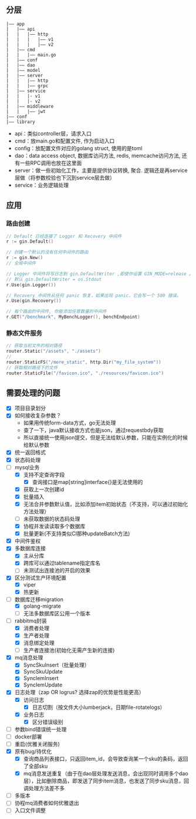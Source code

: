 ## 分层
```
|—— app
|   |—— api
|   |   |—— http
|   |   |   |—— v1
|   |   |   |—— v2
|   |—— cmd
|   |   |—— main.go
|   |—— conf
|   |—— dao
|   |—— model
|   |—— server
|   |   |—— http
|   |   |—— grpc
|   |—— service
|   |   |- v1
|   |   |- v2
|   |—— middleware
|   |   |—— jwt
|—— conf
|—— library

```

- api：类似controller层，请求入口  
- cmd：放main.go和配置文件, 作为启动入口
- config：放配置文件对应的golang struct, 使用的是toml  
- dao：data access object, 数据库访问方法, redis, memcache访问方法, 还有一些RPC调用也放在这里面
- server：做一些初始化工作，主要是提供协议转换, 聚合. 逻辑还是再service层做（将参数校验也下沉到service层去做）  
- service：业务逻辑处理  

## 应用
### 路由创建
```go
// Default 已经连接了 Logger 和 Recovery 中间件
r := gin.Default()
```

```go
// 创建一个默认的没有任何中间件的路由
r := gin.New()
// 全局中间件

// Logger 中间件将写日志到 gin.DefaultWriter ,即使你设置 GIN_MODE=release 。
// 默认 gin.DefaultWriter = os.Stdout
r.Use(gin.Logger())

// Recovery 中间件从任何 panic 恢复，如果出现 panic，它会写一个 500 错误。
r.Use(gin.Recovery())

// 每个路由的中间件, 你能添加任意数量的中间件
r.GET("/benchmark", MyBenchLogger(), benchEndpoint)
```

### 静态文件服务
```go
// 获取当前文件的相对路径
router.Static("/assets", "./assets")
//
router.StaticFS("/more_static", http.Dir("my_file_system"))
// 获取相对路径下的文件
router.StaticFile("/favicon.ico", "./resources/favicon.ico")
```

## 需要处理的问题
- [x] 项目目录划分
- [x] 如何接收复杂参数？
  - 如果用传统form-data方式，go无法处理
  - 查了一下，java默认接收方式也是json，通过requestbdy获取
  - 所以直接统一使用json提交，但是无法给默认参数，只能在实例化的时候给默认参数
- [x] 统一返回格式
- [x] 状态码处理
- [ ] mysql业务
  - [x] 支持不定查询字段
    - [x] 查询接口是map\[string\]interface{}是无法使用的
  - [x] 获取上一次创建id
  - [x] 批量插入
  - [x] 无法合并参数默认值，比如添加item初始状态（不支持，可以通过初始化方法处理）
  - [ ] 未获取数据的状态码处理
  - [x] 协程并发读读取多个数据库
  - [x] 批量更新(不支持类似CI那种updateBatch方法)
- [x] 中间件鉴权
- [x] 多数据库连接
  - [x] 主从分库 
  - [x] 跨库可以通过tablename指定库名
  - [ ] 未测试出连接池的开启的效果
- [x] 区分测试生产环境配置
  - [x] viper
  - [x] 热更新
- [ ] 数据库迁移migration
  - [x] golang-migrate
  - [ ] 无法多数据库区公用一个版本
- [ ] rabbitmq封装
  - [x] 消费者处理
  - [x] 生产者处理
  - [x] 消息绑定处理
  - [ ] 生产者连接池(初始化无需产生新的连接)
- [x] mq消息处理
  - [x] SyncSkuInsert（批量处理）
  - [x] SyncSkuUpdate
  - [x] SyncIemInsert
  - [x] SyncIemUpdate
- [x] 日志处理（zap OR logrus? 选择zap的优势是性能更高）
  - [x] 访问日志
    - [x] 日志切割（按文件大小lumberjack，日期file-rotatelogs）
  - [x] 业务日志
    - [x] 区分错误级别
- [ ] 参数bind错误统一处理
- [ ] docker部署
- [ ] 重启(优雅关闭服务)
- [x] 原有bug/待优化
  - [x] 查询商品列表接口，只返回item_id，会导致查询某一个sku的条码，返回了全部sku
  - [x] mq消息发送重复（由于在dao层处理发送消息，会出现同时调用多个dao层），比如删除商品，即发送了同步item消息，也发送了同步sku消息，回调处理方法差不多
- [ ] 多版本
- [ ] 协程mq消费者如何优雅退出
- [ ] 入口文件调整